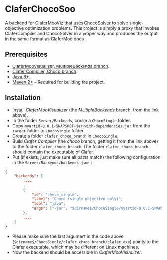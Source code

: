 ClaferChocoSoo
===========

A backend for [ClaferMooViz](https://github.com/gsdlab/ClaferMooVizualizer) that uses [ChocoSolver](https://github.com/gsdlab/chocosolver) to solve single-objective optimization problems.
This project is simply a proxy that invokes ClaferCompiler and ChocoSolver in a proper way and produces the output in the same format as ClaferMoo does.

Prerequisites
-------------
* [ClaferMooVisualizer, MultipleBackends branch](https://github.com/gsdlab/ClaferMooVisualizer/tree/MultipleBackends).
* [Clafer Compiler, Choco branch](https://github.com/gsdlab/clafer/tree/choco).
* [Java 6+](http://www.oracle.com/technetwork/java/javase/downloads/index.html).
* [Maven 2+](http://maven.apache.org/) - Required for building the project.

Installation
-------------
* Install *ClaferMooVisualizer* (the *MultipleBackends* branch, from the link above).
* In the folder `Server/Backends`, create a `ChocoSingle` folder.
* Copy `myartid-0.0.1-SNAPSHOT-jar-with-dependencies.jar` from the `target` folder to `ChocoSingle` folder.
* Create a folder `clafer_choco_branch` in `ChocoSingle`.
* Build *Clafer Compiler* (the *choco* branch, getting it from the link above) to the folder `clafer_choco_branch`. The folder `clafer_choco_branch` should contain the executable of Clafer.
* Put (if exists, just make sure all paths match) the following configuration in the `Server/Backends/backends.json` :

```json
{
    "backends": [
        ....
        , 
        {
            "id": "choco_single", 
            "label": "Choco (single objective only)",
            "tool": "java",
            "args": ["-jar", "$dirname$/ChocoSingle/myartid-0.0.1-SNAPSHOT-jar-with-dependencies.jar", "$filepath$", "$dirname$/ChocoSingle/clafer_choco_branch/clafer.exe"]            
        },
        ....        
    ]   
}

```
* Please make sure the last argument in the code above (`$dirname$/ChocoSingle/clafer_choco_branch/clafer.exe`) points to the Clafer executable, which may be different on Linux machines.
* Now the backend should be accessible in *ClaferMooVisualizer*.
